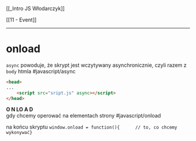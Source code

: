 [[_Intro JS Włodarczyk]]

[[11 - Event]]

---
# onload
`async` powoduje, że skrypt jest wczytywany asynchronicznie, czyli razem z `body` htmla
#javascript/async

```html
<head>
...
	<script src="sript.js" async></script>
</head>
```


**O N LO A D**  
gdy chcemy operować na elementach strony
#javascript/onload

na końcu skryptu
`window.onload = function(){      // to, co chcemy wykonywać}  `

